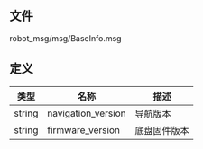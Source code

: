 ## 文件

robot_msg/msg/BaseInfo.msg

## 定义

类型| 名称 | 描述
--|--|--
string | navigation_version | 导航版本
string | firmware_version | 底盘固件版本